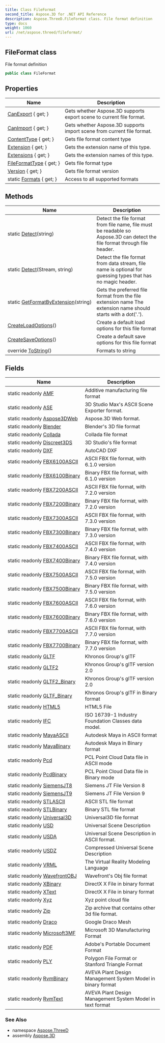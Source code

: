 ```yaml
---
title: Class FileFormat
second_title: Aspose.3D for .NET API Reference
description: Aspose.ThreeD.FileFormat class. File format definition
type: docs
weight: 1060
url: /net/aspose.threed/fileformat/
---
```

## FileFormat class

File format definition

```csharp
public class FileFormat
```

## Properties

| Name | Description |
| --- | --- |
| [CanExport](../../aspose.threed/fileformat/canexport/) { get; } | Gets whether Aspose.3D supports export scene to current file format. |
| [CanImport](../../aspose.threed/fileformat/canimport/) { get; } | Gets whether Aspose.3D supports import scene from current file format. |
| [ContentType](../../aspose.threed/fileformat/contenttype/) { get; } | Gets file format content type |
| [Extension](../../aspose.threed/fileformat/extension/) { get; } | Gets the extension name of this type. |
| [Extensions](../../aspose.threed/fileformat/extensions/) { get; } | Gets the extension names of this type. |
| [FileFormatType](../../aspose.threed/fileformat/fileformattype/) { get; } | Gets file format type |
| [Version](../../aspose.threed/fileformat/version/) { get; } | Gets file format version |
| static [Formats](../../aspose.threed/fileformat/formats/) { get; } | Access to all supported formats |

## Methods

| Name | Description |
| --- | --- |
| static [Detect](../../aspose.threed/fileformat/detect/#detect_1)(string) | Detect the file format from file name, file must be readable so Aspose.3D can detect the file format through file header. |
| static [Detect](../../aspose.threed/fileformat/detect/#detect)(Stream, string) | Detect the file format from data stream, file name is optional for guessing types that has no magic header. |
| static [GetFormatByExtension](../../aspose.threed/fileformat/getformatbyextension/)(string) | Gets the preferred file format from the file extension name The extension name should starts with a dot('.'). |
| [CreateLoadOptions](../../aspose.threed/fileformat/createloadoptions/)() | Create a default load options for this file format |
| [CreateSaveOptions](../../aspose.threed/fileformat/createsaveoptions/)() | Create a default save options for this file format |
| override [ToString](../../aspose.threed/fileformat/tostring/)() | Formats to string |

## Fields

| Name | Description |
| --- | --- |
| static readonly [AMF](../../aspose.threed/fileformat/amf/) | Additive manufacturing file format |
| static readonly [ASE](../../aspose.threed/fileformat/ase/) | 3D Studio Max's ASCII Scene Exporter format. |
| static readonly [Aspose3DWeb](../../aspose.threed/fileformat/aspose3dweb/) | Aspose.3D Web format. |
| static readonly [Blender](../../aspose.threed/fileformat/blender/) | Blender's 3D file format |
| static readonly [Collada](../../aspose.threed/fileformat/collada/) | Collada file format |
| static readonly [Discreet3DS](../../aspose.threed/fileformat/discreet3ds/) | 3D Studio's file format |
| static readonly [DXF](../../aspose.threed/fileformat/dxf/) | AutoCAD DXF |
| static readonly [FBX6100ASCII](../../aspose.threed/fileformat/fbx6100ascii/) | ASCII FBX file format, with 6.1.0 version |
| static readonly [FBX6100Binary](../../aspose.threed/fileformat/fbx6100binary/) | Binary FBX file format, with 6.1.0 version |
| static readonly [FBX7200ASCII](../../aspose.threed/fileformat/fbx7200ascii/) | ASCII FBX file format, with 7.2.0 version |
| static readonly [FBX7200Binary](../../aspose.threed/fileformat/fbx7200binary/) | Binary FBX file format, with 7.2.0 version |
| static readonly [FBX7300ASCII](../../aspose.threed/fileformat/fbx7300ascii/) | ASCII FBX file format, with 7.3.0 version |
| static readonly [FBX7300Binary](../../aspose.threed/fileformat/fbx7300binary/) | Binary FBX file format, with 7.3.0 version |
| static readonly [FBX7400ASCII](../../aspose.threed/fileformat/fbx7400ascii/) | ASCII FBX file format, with 7.4.0 version |
| static readonly [FBX7400Binary](../../aspose.threed/fileformat/fbx7400binary/) | Binary FBX file format, with 7.4.0 version |
| static readonly [FBX7500ASCII](../../aspose.threed/fileformat/fbx7500ascii/) | ASCII FBX file format, with 7.5.0 version |
| static readonly [FBX7500Binary](../../aspose.threed/fileformat/fbx7500binary/) | Binary FBX file format, with 7.5.0 version |
| static readonly [FBX7600ASCII](../../aspose.threed/fileformat/fbx7600ascii/) | ASCII FBX file format, with 7.6.0 version |
| static readonly [FBX7600Binary](../../aspose.threed/fileformat/fbx7600binary/) | Binary FBX file format, with 7.6.0 version |
| static readonly [FBX7700ASCII](../../aspose.threed/fileformat/fbx7700ascii/) | ASCII FBX file format, with 7.7.0 version |
| static readonly [FBX7700Binary](../../aspose.threed/fileformat/fbx7700binary/) | Binary FBX file format, with 7.7.0 version |
| static readonly [GLTF](../../aspose.threed/fileformat/gltf/) | Khronos Group's glTF |
| static readonly [GLTF2](../../aspose.threed/fileformat/gltf2/) | Khronos Group's glTF version 2.0 |
| static readonly [GLTF2_Binary](../../aspose.threed/fileformat/gltf2_binary/) | Khronos Group's glTF version 2.0 |
| static readonly [GLTF_Binary](../../aspose.threed/fileformat/gltf_binary/) | Khronos Group's glTF in Binary format |
| static readonly [HTML5](../../aspose.threed/fileformat/html5/) | HTML5 File |
| static readonly [IFC](../../aspose.threed/fileformat/ifc/) | ISO 16739-1 Industry Foundation Classes data model. |
| static readonly [MayaASCII](../../aspose.threed/fileformat/mayaascii/) | Autodesk Maya in ASCII format |
| static readonly [MayaBinary](../../aspose.threed/fileformat/mayabinary/) | Autodesk Maya in Binary format |
| static readonly [Pcd](../../aspose.threed/fileformat/pcd/) | PCL Point Cloud Data file in ASCII mode |
| static readonly [PcdBinary](../../aspose.threed/fileformat/pcdbinary/) | PCL Point Cloud Data file in Binary mode |
| static readonly [SiemensJT8](../../aspose.threed/fileformat/siemensjt8/) | Siemens JT File Version 8 |
| static readonly [SiemensJT9](../../aspose.threed/fileformat/siemensjt9/) | Siemens JT File Version 9 |
| static readonly [STLASCII](../../aspose.threed/fileformat/stlascii/) | ASCII STL file format |
| static readonly [STLBinary](../../aspose.threed/fileformat/stlbinary/) | Binary STL file format |
| static readonly [Universal3D](../../aspose.threed/fileformat/universal3d/) | Universal3D file format |
| static readonly [USD](../../aspose.threed/fileformat/usd/) | Universal Scene Description |
| static readonly [USDA](../../aspose.threed/fileformat/usda/) | Universal Scene Description in ASCII format. |
| static readonly [USDZ](../../aspose.threed/fileformat/usdz/) | Compressed Universal Scene Description |
| static readonly [VRML](../../aspose.threed/fileformat/vrml/) | The Virtual Reality Modeling Language |
| static readonly [WavefrontOBJ](../../aspose.threed/fileformat/wavefrontobj/) | Wavefront's Obj file format |
| static readonly [XBinary](../../aspose.threed/fileformat/xbinary/) | DirectX X File in binary format |
| static readonly [XText](../../aspose.threed/fileformat/xtext/) | DirectX X File in binary format |
| static readonly [Xyz](../../aspose.threed/fileformat/xyz/) | Xyz point cloud file |
| static readonly [Zip](../../aspose.threed/fileformat/zip/) | Zip archive that contains other 3d file format. |
| static readonly [Draco](../../aspose.threed/fileformat/draco/) | Google Draco Mesh |
| static readonly [Microsoft3MF](../../aspose.threed/fileformat/microsoft3mf/) | Microsoft 3D Manufacturing Format |
| static readonly [PDF](../../aspose.threed/fileformat/pdf/) | Adobe's Portable Document Format |
| static readonly [PLY](../../aspose.threed/fileformat/ply/) | Polygon File Format or Stanford Triangle Format |
| static readonly [RvmBinary](../../aspose.threed/fileformat/rvmbinary/) | AVEVA Plant Design Management System Model in binary format |
| static readonly [RvmText](../../aspose.threed/fileformat/rvmtext/) | AVEVA Plant Design Management System Model in text format |

### See Also

* namespace [Aspose.ThreeD](../../aspose.threed/)
* assembly [Aspose.3D](../../)


